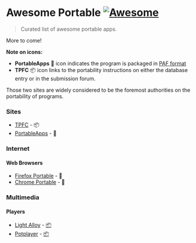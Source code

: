 
# Awesome Portable [![Awesome](https://cdn.rawgit.com/sindresorhus/awesome/d7305f38d29fed78fa85652e3a63e154dd8e8829/media/badge.svg)](https://github.com/sindresorhus/awesome)

> Curated list of awesome portable apps.

More to come!

**Note on icons:**
* **PortableApps** :handbag: icon indicates the program is packaged in [PAF format](http://portableapps.com/development/portableapps.com_format)
* **TPFC** :package: icon links to the portability instructions on either the database entry or in the submission forum.

Those two sites are widely considered to be the foremost authorities on the portability of programs. 

### Sites
* [TPFC](http://www.portablefreeware.com/) - :package:
* [PortableApps](http://portableapps.com/) - :handbag:	
  
### Internet

#### Web Browsers
* [Firefox Portable](http://portableapps.com/apps/internet/firefox_portable) - :handbag:
* [Chrome Portable](http://portableapps.com/apps/internet/google_chrome_portable) - :handbag:

### Multimedia

#### Players
* [Light Alloy](http://www.light-alloy.ru/) - [:package:](https://www.portablefreeware.com/forums/viewtopic.php?p=46371  )
* [Potplayer](http://potplayer.daum.net/) - 	[:package:](https://www.portablefreeware.com/?id=2483)

